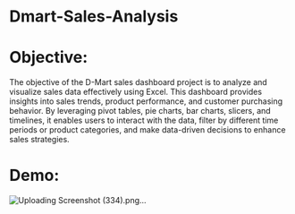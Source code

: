 # Dmart-Sales-Analysis
# Objective:
The objective of the D-Mart sales dashboard project is to analyze and visualize sales data effectively using Excel. This dashboard provides insights into sales trends, product performance, and customer purchasing behavior. By leveraging pivot tables, pie charts, bar charts, slicers, and timelines, it enables users to interact with the data, filter by different time periods or product categories, and make data-driven decisions to enhance sales strategies.
  # Demo:
  ![Uploading Screenshot (334).png…]()


